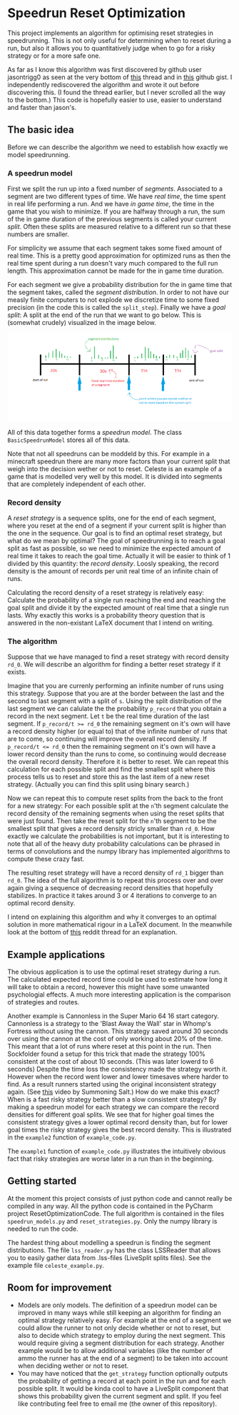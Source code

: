 # Speedrun Reset Optimization

This project implements an algorithm for optimising reset strategies in speedrunning.
This is not only useful for determining when to reset during a run, but also it allows you to quantitatively judge when to go for a risky strategy or for a more safe one.

As far as I know this algorithm was first discovered by github user jasontrigg0 as seen at the very bottom of [this](https://www.reddit.com/r/speedrun/comments/lxq9g7/looking_for_a_mathematicaly_perfect_way_to_reset/) thread and in [this](https://gist.github.com/jasontrigg0/148a58ea7533c1831cef605095dbd213) github gist.
I independently rediscovered the algorithm and wrote it out before discovering this.
(I found the thread earlier, but I never scrolled all the way to the bottom.)
This code is hopefully easier to use, easier to understand and faster than jason's.

## The basic idea

Before we can describe the algorithm we need to establish how exactly we model speedrunning.

### A speedrun model

First we split the run up into a fixed number of *segments*.
Associated to a segment are two different types of time.
We have *real time*, the time spent in real life performing a run.
And we have *in game time*, the time in the game that you wish to minimize.
If you are halfway through a run, the sum of the in game duration of the previous segments is called your current *split*.
Often these splits are measured relative to a different run so that these numbers are smaller.

For simplicity we assume that each segment takes some fixed amount of real time.
This is a pretty good approximation for optimized runs as then the real time spent during a run doesn't vary much compared to the full run length.
This approximation cannot be made for the in game time duration.

For each segment we give a probability distribution for the in game time that the segment takes, called the *segment distribution*.
In order to not have our measly finite computers to not explode we discretize time to some fixed precision (in the code this is called the `split_step`).
Finally we have a *goal split*: A split at the end of the run that we want to go below.
This is (somewhat crudely) visualized in the image below.

![A visualization of a speedrun model.](model_drawing.png "A visualization of a speedrun model.")

All of this data together forms a *speedrun model*.
The class `BasicSpeedrunModel` stores all of this data.

Note that not all speedruns can be moddeld by this.
For example in a minecraft speedrun there are many more factors than your current split that weigh into the decision wether or not to reset.
Celeste is an example of a game that is modelled very well by this model.
It is divided into segments that are completely independent of each other.

### Record density
A *reset strategy* is a sequence splits, one for the end of each segment, where you reset at the end of a segment if your current split is higher than the one in the sequence.
Our goal is to find an optimal reset strategy, but what do we mean by optimal?
The goal of speedrunning is to reach a goal split as fast as possible, so we need to minimize the expected amount of real time it takes to reach the goal time.
Actually it will be easier to think of 1 divided by this quantity: the *record density*.
Loosly speaking, the record density is the amount of records per unit real time of an infinite chain of runs.

Calculating the record density of a reset strategy is relatively easy:
Calculate the probability of a single run reaching the end and reaching the goal split and divide it by the expected amount of real time that a single run lasts.
Why exactly this works is a probability theory question that is answered in the non-existant LaTeX document that I intend on writing.


### The algorithm

Suppose that we have managed to find a reset strategy with record density `rd_0`.
We will describe an algorithm for finding a better reset strategy if it exists.

Imagine that you are currenly performing an infinite number of runs using this strategy.
Suppose that you are at the border between the last and the second to last segment with a split of `s`.
Using the split distribution of the last segment we can calulate the the probability `p_record` that you obtain a record in the next segment.
Let `t` be the real time duration of the last segment.
If `p_record/t >= rd_0` the remaining segment on it's own will have a record density higher (or equal to) that of the infinite number of runs that are to come, so continuing will improve the overall record density.
If `p_record/t <= rd_0` then the remaining segment on it's own will have a lower record density than the runs to come, so continuing would decrease the overall record density.
Therefore it is better to reset.
We can repeat this calculation for each possible split and find the smallest split where this process tells us to reset and store this as the last item of a new reset strategy.
(Actually you can find this split using binary search.)

Now we can repeat this to compute reset splits from the back to the front for a new strategy:
For each possible split at the `n`'th segment calculate the record density of the remaining segments when using the reset splits that were just found.
Then take the reset split for the `n`'th segment to be the smallest split that gives a record density stricly smaller than `rd_0`.
How exactly we calculate the probabilities is not important, but it is interesting to note that all of the heavy duty probability calculations can be phrased in terms of convolutions and the numpy library has implemented algorithms to compute these crazy fast.

The resulting reset strategy will have a record density of `rd_1` bigger than `rd_0`.
The idea of the full algorithm is to repeat this process over and over again giving a sequence of decreasing record densities that hopefully stabilizes.
In practice it takes around 3 or 4 iterations to converge to an optimal record density.

I intend on explaining this algorithm and why it converges to an optimal solution in more mathematical rigour in a LaTeX document.
In the meanwhile look at the bottom of [this](https://www.reddit.com/r/speedrun/comments/lxq9g7/looking_for_a_mathematicaly_perfect_way_to_reset/) reddit thread for an explanation.

## Example applications

The obvious application is to use the optimal reset strategy during a run.
The calculated expected record time could be used to estimate how long it will take to obtain a record, however this might have some unwanted psychologial effects.
A much more interesting application is the comparison of strategies and routes.

Another example is Cannonless in the Super Mario 64 16 start category.
Cannonless is a strategy to the 'Blast Away the Wall' star in Whomp's Fortress without using the cannon.
This strategy saved around 30 seconds over using the cannon at the cost of only working about 20% of the time.
This meant that a lot of runs where reset at this point in the run.
Then Sockfolder found a setup for this trick that made the strategy 100% consistent at the cost of about 10 seconds.
(This was later lowerd to 6 seconds)
Despite the time loss the consistency made the strategy worth it.
However when the record went lower and lower timesaves where harder to find.
As a result runners started using the original inconsistent strategy again.
(See [this](https://www.youtube.com/watch?v=R_wscUcbynk) video by Summoning Salt.)
How do we make this exact?
When is a fast risky strategy better than a slow consistent strategy?
By making a speedrun model for each strategy we can compare the record densities for different goal splits.
We see that for higher goal times the consistent strategy gives a lower optimal record density than, but for lower goal times the risky strategy gives the best record density.
This is illustrated in the `example2` function of `example_code.py`.

The `example1` function of `example_code.py` illustrates the intuitively obvious fact that risky strategies are worse later in a run than in the beginning.


## Getting started

At the moment this project consists of just python code and cannot really be compiled in any way.
All the python code is contained in the PyCharm project ResetOptimizationCode.
The full algorithm is contained in the files `speedrun_models.py` and `reset_strategies.py`.
Only the numpy library is needed to run the code.

The hardest thing about modelling a speedrun is finding the segment distributions.
The file `lss_reader.py` has the class LSSReader that allows you to easily gather data from .lss-files (LiveSplit splits files).
See the example file `celeste_example.py`.


## Room for improvement
- Models are only models.
The definition of a speedrun model can be improved in many ways while still keeping an algorithm for finding an optimal strategy relatively easy.
For example at the end of a segment we could allow the runner to not only decide whether or not to reset, but also to decide which strategy to employ during the next segment.
This would require giving a segment distribution for each strategy.
Another example would be to allow additional variables (like the number of ammo the runner has at the end of a segment) to be taken into account when deciding wether or not to reset. 
- You may have noticed that the `get_strategy` function optionally outputs the probability of getting a record at each point in the run and for each possible split.
It would be kinda cool to have a LiveSplit component that shows this probability given the current segment and split.
If you feel like contributing feel free to email me (the owner of this repository).